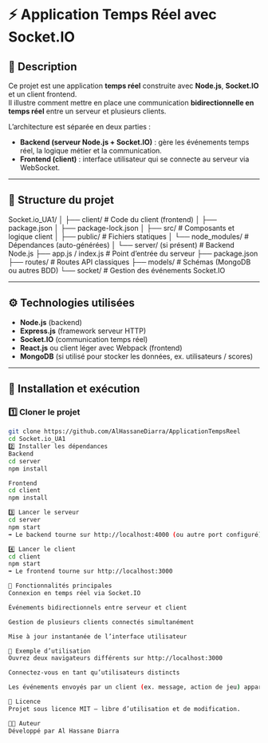 # ⚡ Application Temps Réel avec Socket.IO

## 📌 Description

Ce projet est une application **temps réel** construite avec **Node.js**, **Socket.IO** et un client frontend.  
Il illustre comment mettre en place une communication **bidirectionnelle en temps réel** entre un serveur et plusieurs clients.

L’architecture est séparée en deux parties :
- **Backend (serveur Node.js + Socket.IO)** : gère les événements temps réel, la logique métier et la communication.  
- **Frontend (client)** : interface utilisateur qui se connecte au serveur via WebSocket.  

---

## 📂 Structure du projet

Socket.io_UA1/
│
├── client/ # Code du client (frontend)
│ ├── package.json
│ ├── package-lock.json
│ ├── src/ # Composants et logique client
│ ├── public/ # Fichiers statiques
│ └── node_modules/ # Dépendances (auto-générées)
│
└── server/ (si présent) # Backend Node.js
├── app.js / index.js # Point d’entrée du serveur
├── package.json
├── routes/ # Routes API classiques
├── models/ # Schémas (MongoDB ou autres BDD)
└── socket/ # Gestion des événements Socket.IO

---

## ⚙️ Technologies utilisées

- **Node.js** (backend)  
- **Express.js** (framework serveur HTTP)  
- **Socket.IO** (communication temps réel)  
- **React.js** ou client léger avec Webpack (frontend)  
- **MongoDB** (si utilisé pour stocker les données, ex. utilisateurs / scores)  

---

## 🚀 Installation et exécution

### 1️⃣ Cloner le projet
```bash
git clone https://github.com/AlHassaneDiarra/ApplicationTempsReel
cd Socket.io_UA1
2️⃣ Installer les dépendances
Backend
cd server
npm install

Frontend
cd client
npm install

3️⃣ Lancer le serveur
cd server
npm start
➡️ Le backend tourne sur http://localhost:4000 (ou autre port configuré)

4️⃣ Lancer le client
cd client
npm start
➡️ Le frontend tourne sur http://localhost:3000

🔧 Fonctionnalités principales
Connexion en temps réel via Socket.IO

Événements bidirectionnels entre serveur et client

Gestion de plusieurs clients connectés simultanément

Mise à jour instantanée de l’interface utilisateur

📡 Exemple d’utilisation
Ouvrez deux navigateurs différents sur http://localhost:3000

Connectez-vous en tant qu’utilisateurs distincts

Les événements envoyés par un client (ex. message, action de jeu) apparaissent instantanément chez les autres clients connectés

📜 Licence
Projet sous licence MIT – libre d’utilisation et de modification.

👨‍💻 Auteur
Développé par Al Hassane Diarra
